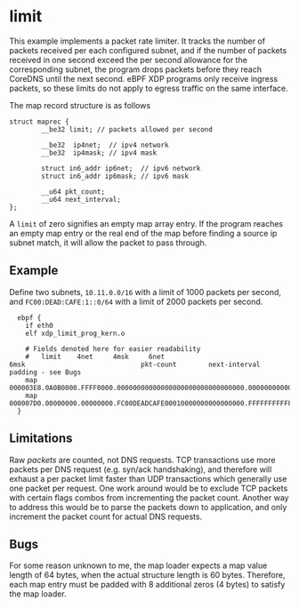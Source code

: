 # limit

This example implements a packet rate limiter.  It tracks the number of packets received per each
configured subnet, and if the number of packets received in one second exceed the per second allowance for
the corresponding subnet, the program drops packets before they reach CoreDNS until the next second.
eBPF XDP programs only receive ingress packets, so these limits do not apply to egress traffic on the same interface.

The map record structure is as follows
```
struct maprec {
        __be32 limit; // packets allowed per second

        __be32  ip4net;  // ipv4 network
        __be32  ip4mask; // ipv4 mask

        struct in6_addr ip6net;  // ipv6 network
        struct in6_addr ip6mask; // ipv6 mask

        __u64 pkt_count;
        __u64 next_interval;
};
```

A `limit` of zero signifies an empty map array entry. If the program reaches an empty map entry or the real end of the
map before finding a source ip subnet match, it will allow the packet to pass through.

## Example

Define two subnets, `10.11.0.0/16` with a limit of 1000 packets per second, and `FC00:DEAD:CAFE:1::0/64` with a limit
of 2000 packets per second.

```
  ebpf {
    if eth0
    elf xdp_limit_prog_kern.o
    
    # Fields denoted here for easier readability
    #   limit    4net     4msk     6net                             6msk                             pkt-count        next-interval    padding - see Bugs
    map 000003E8.0A0B0000.FFFF0000.00000000000000000000000000000000.00000000000000000000000000000000.0000000000000000.0000000000000000.00000000
    map 000007D0.00000000.00000000.FC00DEADCAFE00010000000000000000.FFFFFFFFFFFFFFFF0000000000000000.0000000000000000.0000000000000000.00000000
  }
```

## Limitations

Raw _packets_ are counted, not DNS requests. TCP transactions use more packets per DNS request (e.g. syn/ack handshaking),
and therefore will exhaust a per packet limit faster than UDP transactions which generally use one packet per request.
One work around would be to exclude TCP packets with certain flags combos from incrementing the packet count. Another way
to address this would be to parse the packets down to application, and only increment the packet count for actual DNS
requests.

## Bugs

For some reason unknown to me, the map loader expects a map value length of 64 bytes, when the actual structure
length is 60 bytes. Therefore, each map entry must be padded with 8 additional zeros (4 bytes) to satisfy the map loader.